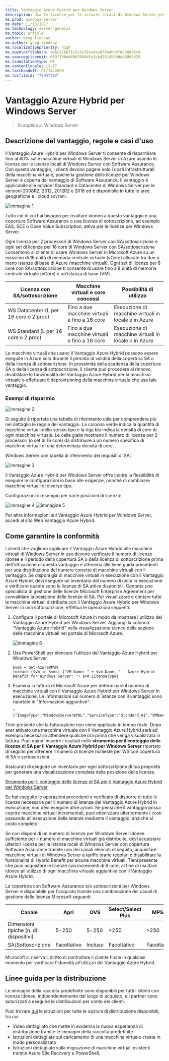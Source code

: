 ```yaml
---
title: Vantaggio Azure Hybrid per Windows Server
description: Usa le licenze per le istanze locali di Windows Server per eseguire il salvataggio in macchine virtuali di Azure
ms.prod: windows-server
ms.date: 11/10/2017
ms.technology: server-general
ms.topic: article
author: greg-lindsay
ms.author: greg-lindsay
ms.localizationpriority: high
ms.openlocfilehash: 946c1266f1c2cdc78cedac6794abb9f8d26696cd
ms.sourcegitcommit: 083ff9bed4867604dfe1cb42914550da05093d25
ms.translationtype: HT
ms.contentlocale: it-IT
ms.lasthandoff: 01/14/2020
ms.locfileid: "75947702"
---
```

# <a name="azure-hybrid-benefit-for-windows-server"></a>Vantaggio Azure Hybrid per Windows Server

>Si applica a: Windows Server

## <a name="benefit-description-rules-and-use-cases"></a>Descrizione del vantaggio, regole e casi d'uso

Il Vantaggio Azure Hybrid per Windows Server ti consente di risparmiare fino al 40% sulle macchine virtuali di Windows Server in Azure usando le licenze per le istanze locali di Windows Server con Software Assurance.  Con questo vantaggio, i clienti devono pagare solo i costi infrastrutturali della macchina virtuale, poiché la gestione delle licenze per Windows Server è coperta dal vantaggio di Software Assurance.  Il vantaggio è applicabile alle edizioni Standard e Datacenter di Windows Server per le versioni 2008R2, 2012, 2012R2 e 2016  ed è disponibile in tutte le aree geografiche e i cloud sovrani.


![immagine 1](media/ahb01.png)

Tutto ciò di cui hai bisogno per risultare idoneo a questo vantaggio è una copertura Software Assurance o una licenza di sottoscrizione, ad esempio EAS, SCE o Open Value Subscription, attiva per le licenze per Windows Server.  

Ogni licenza per 2 processori di Windows Server con SA/sottoscrizione e ogni set di licenze per 16 core di Windows Server con SA/sottoscrizione consentono al cliente di usare Windows Server in Microsoft Azure su un massimo di 16 unità di memoria centrale virtuale (vCore) allocate tra due o meno istanze di base di Azure (macchine virtuali). Ogni set di licenze per 8 core con SA/sottoscrizione ti consente di usare fino a 8 unità di memoria centrale virtuale (vCore) e un'istanza di base (VM).

| Licenza con SA/sottoscrizione            | Macchine virtuali e core concessi            | Possibilità di utilizzo                                |
|-----------------------------------------|----------------------------------|-----------------------------------------------------|
| WS Datacenter (L per 16 core o 2 proc)  | Fino a due macchine virtuali e fino a 16 core | Esecuzione di macchine virtuali in locale e in Azure  |
| WS Standard (L per 16 core o 2 proc)    | Fino a due macchine virtuali e fino a 16 core | Esecuzione di macchine virtuali in locale o in Azure |

Le macchine virtuali che usano il Vantaggio Azure Hybrid possono essere eseguite in Azure solo durante il periodo di validità della copertura SA o della licenza di sottoscrizione. In prossimità della scadenza della copertura SA o della licenza di sottoscrizione, il cliente può procedere al rinnovo, disabilitare le funzionalità del Vantaggio Azure Hybrid per la macchina virtuale o effettuare il deprovisioning della macchina virtuale che usa tale vantaggio. 

### <a name="savings-examples"></a>Esempi di risparmio 

![immagine 2](media/ahb02.png)
 
Di seguito è riportata una tabella di riferimento utile per comprendere più nel dettaglio le regole del vantaggio. La colonna verde indica la quantità di macchine virtuali dello stesso tipo e la riga blu indica la densità di core di ogni macchina virtuale. Le celle gialle mostrano il numero di licenze per 2 processori (o set di 16 core) da distribuire a un numero specifico di macchine virtuali di una determinata densità di core. 

Windows Server con tabella di riferimento dei requisiti di SA:

![immagine 3](media/ahb03.png)
 
Il Vantaggio Azure Hybrid per Windows Server offre inoltre la flessibilità di eseguire le configurazioni in base alle esigenze, nonché di combinare macchine virtuali di diverso tipo.

Configurazioni di esempio per varie posizioni di licenza:

![immagine 4](media/ahb04.png)
![immagine 5](media/ahb05.png)

 
Per altre informazioni sul Vantaggio Azure Hybrid per Windows Server, accedi al sito Web Vantaggio Azure Hybrid.

## <a name="how-to-maintain-compliance"></a>Come garantire la conformità

I clienti che vogliono applicare il Vantaggio Azure Hybrid alle macchine virtuali di Windows Server in uso devono verificare il numero di licenze idonee e il periodo della copertura SA o della licenza di sottoscrizione prima dell'attivazione di questo vantaggio e attenersi alle linee guida precedenti per una distribuzione del numero corretto di macchine virtuali con il vantaggio. Se disponi già di macchine virtuali in esecuzione con il Vantaggio Azure Hybrid, devi eseguire un inventario del numero di unità in esecuzione e verificare quante sono le licenze di SA attive disponibili.  Contatta uno specialista di gestione delle licenze Microsoft Enterprise Agreement per convalidare la posizione delle licenze di SA.
Per visualizzare e contare tutte le macchine virtuali distribuite con il Vantaggio Azure Hybrid per Windows Server in una sottoscrizione, effettua le operazioni seguenti:

1. Configura il portale di Microsoft Azure in modo da mostrare l'utilizzo del Vantaggio Azure Hybrid per Windows Server. Aggiungi la colonna "Vantaggio Azure Hybrid" nella visualizzazione elenco della sezione delle macchine virtuali nel portale di Microsoft Azure. 

    ![immagine 6](media/ahb06.png)

2.  Usa PowerShell per elencare l'utilizzo del Vantaggio Azure Hybrid per Windows Server

    ```
    $vms = Get-AzureRMVM 
    foreach ($vm in $vms) {"VM Name: " + $vm.Name, "   Azure Hybrid Benefit for Windows Server: "+ $vm.LicenseType}
    ```

3.  Esamina la fattura di Microsoft Azure per determinare il numero di macchine virtuali con il Vantaggio Azure Hybrid per Windows Server in esecuzione. Le informazioni sul numero di istanze con il vantaggio sono riportate in "Informazioni aggiuntive":

    ```
    "{"ImageType":"WindowsServerBYOL","ServiceType":"Standard_A1","VMName":"","UsageType":"ComputeHR"}" 
    ```

Tieni presente che la fatturazione non viene applicata in tempo reale. Dopo aver attivato una macchina virtuale con il Vantaggio Azure Hybrid sarà ad esempio necessario attendere qualche ora prima che venga visualizzata in fattura.
Puoi quindi inserire i risultati nello **strumento per il conteggio delle licenze di SA per il Vantaggio Azure Hybrid per Windows Server** riportato di seguito per ottenere il numero di licenze richieste per WS con copertura di SA o sottoscrizioni.

Assicurati di eseguire un inventario per ogni sottoscrizione di tua proprietà per generare una visualizzazione completa della posizione delle licenze.

[Strumento per il conteggio delle licenze di SA per il Vantaggio Azure Hybrid per Windows Server](https://download.microsoft.com/download/7/1/2/712FEFF0-155C-4ABF-96C0-CE4EC4DB0516/Azure_Hybrid_Benefit_Windows_Server_SA_Count_Tool.xlsx)

Se hai eseguito le operazioni precedenti e verificato di disporre di tutte le licenze necessarie per il numero di istanze del Vantaggio Azure Hybrid in esecuzione, non devi eseguire altre azioni. Se pensi che il vantaggio possa coprire macchine virtuali incrementali, puoi ottimizzare ulteriormente i costi passando all'esecuzione delle istanze mediante il vantaggio, anziché al costo completo.

Se non disponi di un numero di licenze per Windows Server idonee sufficiente per il numero di macchine virtuali già distribuite, devi acquistare ulteriori licenze per le istanze locali di Windows Server con copertura Software Assurance tramite uno dei canali elencati di seguito, acquistare macchine virtuali di Windows Server a tariffe orarie regolari o disabilitare la funzionalità di Hybrid Benefit per alcune macchine virtuali. Tieni presente che puoi acquistare le licenze con incrementi di 8 core, al fine di risultare idoneo all'utilizzo di ogni macchina virtuale aggiuntiva con il Vantaggio Azure Hybrid. 

La copertura con Software Assurance e/o sottoscrizioni per Windows Server è disponibile per l'acquisto tramite una combinazione dei canali di gestione delle licenze Microsoft seguenti:

| Canale                      | Apri     | OVS      | Select/Select Plus  | MPSA       | EA/EAS   |
|------------------------------|----------|----------|-----------------------|-----------|----------|
| Dimensioni tipiche (n. di dispositivi)  | 5-250    | 5-250    | >250                  | >250      | >500     |
| SA/Sottoscrizione            | Facoltativo | Incluso | Facoltativo              | Facoltativo  | Incluso |

Microsoft si riserva il diritto di controllare il cliente finale in qualsiasi momento per verificare l'idoneità all'utilizzo del Vantaggio Azure Hybrid. 

## <a name="deployment-guidance"></a>Linee guida per la distribuzione 

Le immagini della raccolta predefinite sono disponibili per tutti i clienti con licenze idonee, indipendentemente dal luogo di acquisto, e i partner sono autorizzati a eseguire le distribuzioni per conto dei clienti. 

Puoi trovare [qui](https://azure.microsoft.com/pricing/hybrid-use-benefit/) le istruzioni per tutte le opzioni di distribuzione disponibili, tra cui: 
-   Video dettagliato che mette in evidenza la nuova esperienza di distribuzione tramite le immagini della raccolta predefinite
-   Istruzioni dettagliate sul caricamento di una macchina virtuale creata in modo personalizzato 
-   Istruzioni dettagliate sulla migrazione di macchine virtuali esistenti tramite Azure Site Recovery e PowerShell. 
